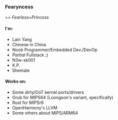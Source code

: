 ### Fearyncess
_== Fearless+Princess_

#### I'm:
- Lain Yang
- Chinese in China
- Noob Programmer/Embedded Dev./DevOp
- *Partial* Fullstack ;)
- N3w-sk001
- K.P.
- Shemale


#### Works on:
- Some dirty/OoT kernel ports/drivers
- Grub for MIPS64 (Loongson's variant, specifically)
- Rust for MIPSr6
- OpenHarmony's LLVM
- Some others about MIPS/ARM64
